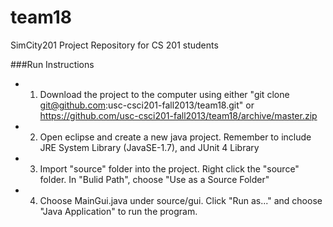 team18
======

SimCity201 Project Repository for CS 201 students

###Run Instructions

+ 1. Download the project to the computer using either
"git clone git@github.com:usc-csci201-fall2013/team18.git" or 
https://github.com/usc-csci201-fall2013/team18/archive/master.zip
+ 2. Open eclipse and create a new java project.
Remember to include JRE System Library (JavaSE-1.7), and JUnit 4 Library
+ 3. Import "source" folder into the project. Right click the "source" folder.
In "Bulid Path", choose "Use as a Source Folder"
+ 4. Choose MainGui.java under source/gui. Click "Run as..." and choose 
"Java Application" to run the program.
